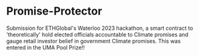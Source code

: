 # Promise-Protector
Submission for ETHGlobal's Waterloo 2023 hackathon, a smart contract to 'theoretically' hold elected officials accountable to Climate promises and gauge retail investor belief in government Climate promises. This was entered in the UMA Pool Prize!!
